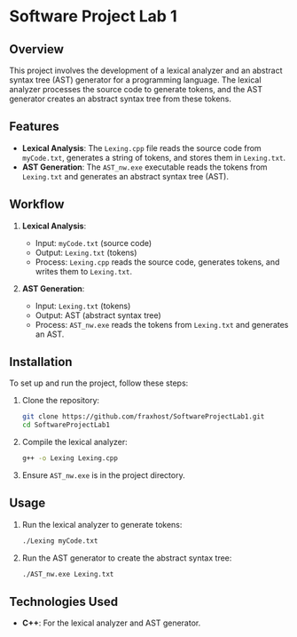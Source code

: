 # Software Project Lab 1

## Overview
This project involves the development of a lexical analyzer and an abstract syntax tree (AST) generator for a programming language. The lexical analyzer processes the source code to generate tokens, and the AST generator creates an abstract syntax tree from these tokens.

## Features
- **Lexical Analysis**: The `Lexing.cpp` file reads the source code from `myCode.txt`, generates a string of tokens, and stores them in `Lexing.txt`.
- **AST Generation**: The `AST_nw.exe` executable reads the tokens from `Lexing.txt` and generates an abstract syntax tree (AST).

## Workflow
1. **Lexical Analysis**:
    - Input: `myCode.txt` (source code)
    - Output: `Lexing.txt` (tokens)
    - Process: `Lexing.cpp` reads the source code, generates tokens, and writes them to `Lexing.txt`.

2. **AST Generation**:
    - Input: `Lexing.txt` (tokens)
    - Output: AST (abstract syntax tree)
    - Process: `AST_nw.exe` reads the tokens from `Lexing.txt` and generates an AST.

## Installation
To set up and run the project, follow these steps:

1. Clone the repository:
    ```bash
    git clone https://github.com/fraxhost/SoftwareProjectLab1.git
    cd SoftwareProjectLab1
    ```

2. Compile the lexical analyzer:
    ```bash
    g++ -o Lexing Lexing.cpp
    ```

3. Ensure `AST_nw.exe` is in the project directory.

## Usage
1. Run the lexical analyzer to generate tokens:
    ```bash
    ./Lexing myCode.txt
    ```

2. Run the AST generator to create the abstract syntax tree:
    ```bash
    ./AST_nw.exe Lexing.txt
    ```

## Technologies Used
- **C++**: For the lexical analyzer and AST generator.
